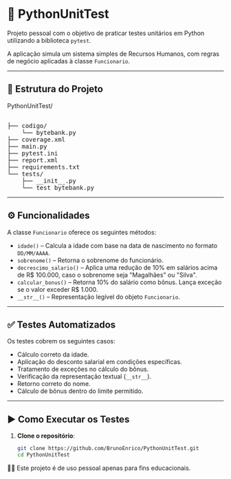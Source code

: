 # 🧪 PythonUnitTest

Projeto pessoal com o objetivo de praticar testes unitários em Python utilizando a biblioteca `pytest`.

A aplicação simula um sistema simples de Recursos Humanos, com regras de negócio aplicadas à classe `Funcionario`.

---

## 📁 Estrutura do Projeto

PythonUnitTest/
<pre>
  
├── codigo/
    └── bytebank.py
├── coverage.xml
├── main.py
├── pytest.ini
├── report.xml
├── requirements.txt
└── tests/
    ├── __init__.py
    └── test_bytebank.py
</pre>

---

## ⚙️ Funcionalidades

A classe `Funcionario` oferece os seguintes métodos:

- `idade()` – Calcula a idade com base na data de nascimento no formato `DD/MM/AAAA`.
- `sobrenome()` – Retorna o sobrenome do funcionário.
- `decrescimo_salario()` – Aplica uma redução de 10% em salários acima de R$ 100.000, caso o sobrenome seja "Magalhães" ou "Silva".
- `calcular_bonus()` – Retorna 10% do salário como bônus. Lança exceção se o valor exceder R$ 1.000.
- `__str__()` – Representação legível do objeto `Funcionario`.

---

## ✅ Testes Automatizados

Os testes cobrem os seguintes casos:

- Cálculo correto da idade.
- Aplicação do desconto salarial em condições específicas.
- Tratamento de exceções no cálculo do bônus.
- Verificação da representação textual (`__str__`).
- Retorno correto do nome.
- Cálculo de bônus dentro do limite permitido.

---

## ▶️ Como Executar os Testes

1. **Clone o repositório**:
   ```bash
   git clone https://github.com/BrunoEnrico/PythonUnitTest.git
   cd PythonUnitTest

👨‍💻 Este projeto é de uso pessoal apenas para fins educacionais.
